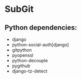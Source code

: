 # SubGit

## Python dependencies:
- django
- python-social-auth[django]
- gitpython
- pyopenssl
- python-decouple
- pygithub
- django-tz-detect
